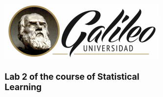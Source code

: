 ![Logo Universidad Galileo](assets/Logo_Universidad_Galileo.png)

# Lab 2 of the course of Statistical Learning
